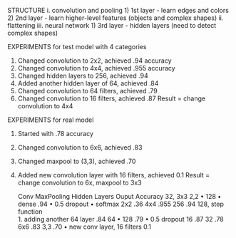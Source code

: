 STRUCTURE
i. convolution and pooling
    1) 1st layer - learn edges and colors
    2) 2nd layer - learn higher-level features (objects and complex shapes)
ii. flattening
iii. neural network
    1) 3rd layer - hidden layers (need to detect complex shapes)

EXPERIMENTS for test model with 4 categories
1. Changed convolution to 2x2, achieved .94 accuracy
2. Changed convolution to 4x4, achieved .955 accuracy
3. Changed hidden layers to 256, achieved .94
4. Added another hidden layer of 64, achieved .84
5. Changed convolution to 64 filters, achieved .79
5. Changed convolution to 16 filters, achieved .87
Result = change convolution to 4x4

EXPERIMENTS for real model
1. Started with .78 accuracy
2. Changed convolution to 6x6, achieved .83
3. Changed maxpool to (3,3), achieved .70
4. Added new convolution layer with 16 filters, achieved 0.1
Result = change convolution to 6x, maxpool to 3x3

    Conv	MaxPooling	Hidden Layers	Ouput	Accuracy
32, 3x3	2,2	• 128	• dense	.94
        • 0.5 dropout	• softmax
2x2				.36
4x4				.955
        256		.94
        128, step function		
        1. adding another 64 layer 		.84
64		• 128		.79
        • 0.5 dropout
16				.87
32				.78
6x6				.83
    3,3			.70
• new conv layer, 16 filters				0.1
